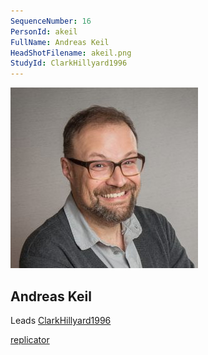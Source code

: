 ```yaml
---
SequenceNumber: 16
PersonId: akeil
FullName: Andreas Keil
HeadShotFilename: akeil.png
StudyId: ClarkHillyard1996
---
```


![headshot of researcher](/assets/images/headshots/akeil.png "Andreas Keil")

## Andreas Keil


Leads [ClarkHillyard1996](/replications/ClarkHillyard1996)



[replicator]("replicator")